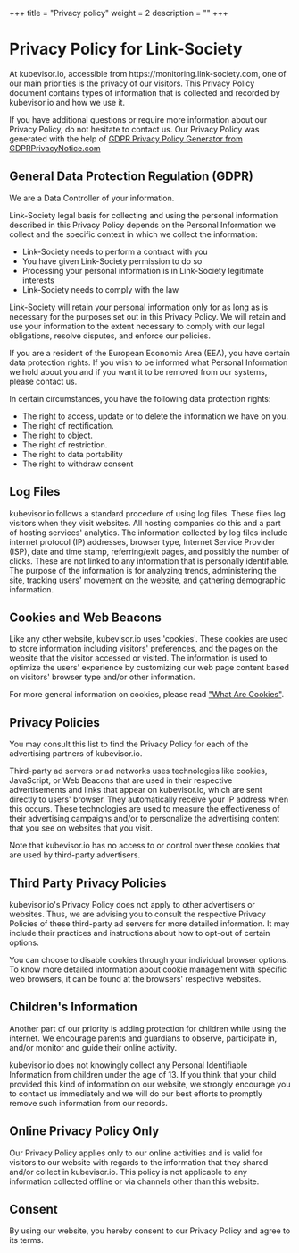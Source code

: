 +++
title = "Privacy policy"
weight = 2
description = ""
+++

<div class="content">
<h1>Privacy Policy for Link-Society</h1>

<p>At kubevisor.io, accessible from https://monitoring.link-society.com, one of our main priorities is the privacy of our visitors. This Privacy Policy document contains types of information that is collected and recorded by kubevisor.io and how we use it.</p>

<p>If you have additional questions or require more information about our Privacy Policy, do not hesitate to contact us. Our Privacy Policy was generated with the help of <a href="https://www.gdprprivacynotice.com/">GDPR Privacy Policy Generator from GDPRPrivacyNotice.com</a></p>

<h2>General Data Protection Regulation (GDPR)</h2>
<p>We are a Data Controller of your information.</p>

<p>Link-Society legal basis for collecting and using the personal information described in this Privacy Policy depends on the Personal Information we collect and the specific context in which we collect the information:</p>
<ul>
    <li>Link-Society needs to perform a contract with you</li>
    <li>You have given Link-Society permission to do so</li>
    <li>Processing your personal information is in Link-Society legitimate interests</li>
    <li>Link-Society needs to comply with the law</li>
</ul>

<p>Link-Society will retain your personal information only for as long as is necessary for the purposes set out in this Privacy Policy. We will retain and use your information to the extent necessary to comply with our legal obligations, resolve disputes, and enforce our policies.</p>

<p>If you are a resident of the European Economic Area (EEA), you have certain data protection rights. If you wish to be informed what Personal Information we hold about you and if you want it to be removed from our systems, please contact us.</p>
<p>In certain circumstances, you have the following data protection rights:</p>
<ul>
    <li>The right to access, update or to delete the information we have on you.</li>
    <li>The right of rectification.</li>
    <li>The right to object.</li>
    <li>The right of restriction.</li>
    <li>The right to data portability</li>
    <li>The right to withdraw consent</li>
</ul>

<h2>Log Files</h2>

<p>kubevisor.io follows a standard procedure of using log files. These files log visitors when they visit websites. All hosting companies do this and a part of hosting services' analytics. The information collected by log files include internet protocol (IP) addresses, browser type, Internet Service Provider (ISP), date and time stamp, referring/exit pages, and possibly the number of clicks. These are not linked to any information that is personally identifiable. The purpose of the information is for analyzing trends, administering the site, tracking users' movement on the website, and gathering demographic information.</p>

<h2>Cookies and Web Beacons</h2>

<p>Like any other website, kubevisor.io uses 'cookies'. These cookies are used to store information including visitors' preferences, and the pages on the website that the visitor accessed or visited. The information is used to optimize the users' experience by customizing our web page content based on visitors' browser type and/or other information.</p>

<p>For more general information on cookies, please read <a href="https://www.privacypolicyonline.com/what-are-cookies/">"What Are Cookies"</a>.</p>



<h2>Privacy Policies</h2>

<P>You may consult this list to find the Privacy Policy for each of the advertising partners of kubevisor.io.</p>

<p>Third-party ad servers or ad networks uses technologies like cookies, JavaScript, or Web Beacons that are used in their respective advertisements and links that appear on kubevisor.io, which are sent directly to users' browser. They automatically receive your IP address when this occurs. These technologies are used to measure the effectiveness of their advertising campaigns and/or to personalize the advertising content that you see on websites that you visit.</p>

<p>Note that kubevisor.io has no access to or control over these cookies that are used by third-party advertisers.</p>

<h2>Third Party Privacy Policies</h2>

<p>kubevisor.io's Privacy Policy does not apply to other advertisers or websites. Thus, we are advising you to consult the respective Privacy Policies of these third-party ad servers for more detailed information. It may include their practices and instructions about how to opt-out of certain options. </p>

<p>You can choose to disable cookies through your individual browser options. To know more detailed information about cookie management with specific web browsers, it can be found at the browsers' respective websites.</p>

<h2>Children's Information</h2>

<p>Another part of our priority is adding protection for children while using the internet. We encourage parents and guardians to observe, participate in, and/or monitor and guide their online activity.</p>

<p>kubevisor.io does not knowingly collect any Personal Identifiable Information from children under the age of 13. If you think that your child provided this kind of information on our website, we strongly encourage you to contact us immediately and we will do our best efforts to promptly remove such information from our records.</p>

<h2>Online Privacy Policy Only</h2>

<p>Our Privacy Policy applies only to our online activities and is valid for visitors to our website with regards to the information that they shared and/or collect in kubevisor.io. This policy is not applicable to any information collected offline or via channels other than this website.</p>

<h2>Consent</h2>

<p>By using our website, you hereby consent to our Privacy Policy and agree to its terms.</p>
</div>